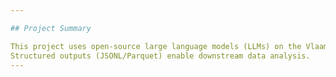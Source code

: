 ```yaml
---

## Project Summary

This project uses open-source large language models (LLMs) on the Vlaams Super Computer to automatically generate lists of 10 common symptoms for diseases identified by ICD codes from the MIMIC-IV database.  
Structured outputs (JSONL/Parquet) enable downstream data analysis.
---
```






